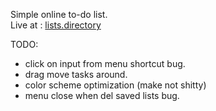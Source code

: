 
Simple online to-do list.       
Live at : [lists.directory](https://lists.directory)

TODO:
* click on input from menu shortcut bug.
* drag move tasks around.
* color scheme optimization (make not shitty)
* menu close when del saved lists bug.

